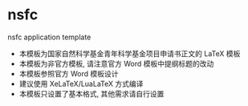 # nsfc
nsfc application template
* 本模板为国家自然科学基金青年科学基金项目申请书正文的 LaTeX 模板
* 本模板为非官方模板, 请注意官方 Word 模板中提纲标题的改动
* 本模板参照官方 Word 模板设计
* 建议使用 XeLaTeX/LuaLaTeX 方式编译
* 本模板只设置了基本格式, 其他需求请自行设置
